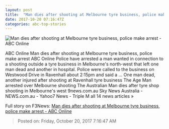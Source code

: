 ```yaml
---
layout: post
title:  "Man dies after shooting at Melbourne tyre business, police make arrest - ABC Online"
date: 2017-10-20 07:16:47Z
categories: abc-top-stories
---
```


![Man dies after shooting at Melbourne tyre business, police make arrest - ABC Online](http://www.abc.net.au/news/image/9070908-1x1-700x700.jpg)

ABC Online Man dies after shooting at Melbourne tyre business, police make arrest ABC Online Police have arrested a man wanted in connection to a shooting outside a tyre business in Melbourne's north-west that left one man dead and another in hospital. Police were called to the business on Westwood Drive in Ravenhall about 2:15pm and said a ... One man dead, another injured after shooting at Ravenhall tyre business The Age Man arrested over Melbourne shooting The Australian Man dies after tyre shop shooting in Melbourne's west 9news.com.au Sky News Australia - NEWS.com.au - Yahoo7 News - Triple M all 14 news articles »


Full story on F3News: [Man dies after shooting at Melbourne tyre business, police make arrest - ABC Online](http://www.f3nws.com/n/Sp2PRB)

> Posted on: Friday, October 20, 2017 7:16:47 AM
